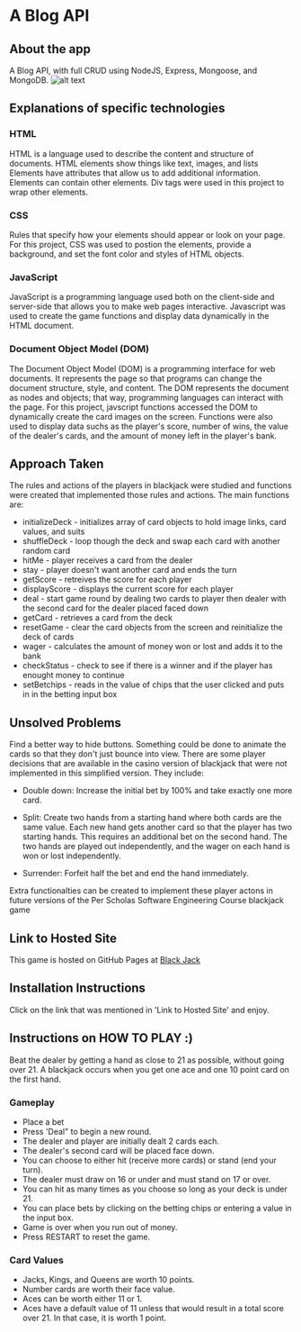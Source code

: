 #  A Blog API
## About the app
A Blog API, with full CRUD using NodeJS, Express, Mongoose, and MongoDB.
![alt text](https://jmui-blog.herokuapp.com/  "Blog Api link")
 

## Explanations of specific technologies 
### HTML 
HTML is a language used to describe the content and structure of documents. HTML elements show things like text, images, and lists
Elements have attributes that allow us to add additional information.  Elements can contain other elements.  Div tags were used in this project to wrap other elements.

### CSS
Rules that specify how your elements should appear or look on your page.
For this project, CSS was used to postion the elements, provide a background, and set the font color and styles of HTML objects.
 
### JavaScript 
JavaScript is a programming language used both on the client-side and server-side that allows you to make web pages interactive.
Javascript was used to create the game functions and display data dynamically in the HTML document.

### Document Object Model (DOM)
The Document Object Model (DOM) is a programming interface for web documents. It represents the page so that programs can change the document structure, style, and content. The DOM represents the document as nodes and objects; that way, programming languages can interact with the page.
For this project, javscript functions accessed the DOM to dynamically create the card images on the screen.
Functions were also used to display data suchs as the player's score, number of wins, the value of the dealer's cards, and the amount of money left in the player's bank.

## Approach Taken
The rules and actions of the players in blackjack were studied and functions were created that implemented those rules and actions.
The main functions are:
*   initializeDeck  - initializes array of card objects to hold image links, card values, and suits
*   shuffleDeck     - loop though the deck and swap each card with another random card
*   hitMe           - player receives a card from the dealer
*   stay            - player doesn't want another card and ends the turn
*   getScore        - retreives the score for each player
*   displayScore    - displays the current score for each player
*   deal            - start game round by dealing two cards to player then dealer with the second card for the dealer placed faced down
*   getCard         - retrieves a card from the deck
*   resetGame       - clear the card objects from the screen and reinitialize the deck of cards
*   wager           - calculates the amount of money won or lost and adds it to the bank
*   checkStatus     - check to see if there is a winner and if the player has enought money to continue
*   setBetchips     - reads in the value of chips that the user clicked and puts in in the betting input box

## Unsolved Problems
Find a better way to hide buttons.
Something could be done to animate the cards so that they don't just bounce into view.
There are some player decisions that are available in the casino version of blackjack that were not implemented in this simplified version.
They include:
*  Double down: Increase the initial bet by 100% and take exactly one more card. 

* Split: Create two hands from a starting hand where both cards are the same value. Each new hand gets another card so that the player has two starting hands. This requires an additional bet on the second hand. The two hands are played out independently, and the wager on each hand is won or lost independently. 

* Surrender: Forfeit half the bet and end the hand immediately. 

Extra functionalties can be created to implement these player actons in future versions of the Per Scholas Software Engineering Course blackjack game 

## Link to Hosted Site
 This game is hosted on GitHub Pages at [Black Jack](https://jsnmui.github.io/blackjackthegame/ "Black Jack Game")

## Installation Instructions
Click on the link that was mentioned in 'Link to Hosted Site' and enjoy.

## Instructions on HOW TO PLAY :)

 Beat the dealer by getting a hand as close to 21 as possible, without going over 21. A blackjack occurs when you get one ace and one 10 point card on the first hand.

### Gameplay
* Place a bet
* Press 'Deal" to begin a new round.
* The dealer and player are initially dealt 2 cards each.
* The dealer's second card will be placed face down.
* You can choose to either hit (receive more cards) or stand (end your turn).
* The dealer must draw on 16 or under and must stand on 17 or over.
* You can hit as many times as you choose so long as your deck is under 21.
* You can place bets by clicking on the betting chips or entering a value in the input box.
* Game is over when you run out of money.
* Press RESTART to reset the game.
### Card Values

* Jacks, Kings, and Queens are worth 10 points.
* Number cards are worth their face value.
* Aces can be worth either 11 or 1.
* Aces have a default value of 11 unless that would result in a total score over 21. In that case, it is worth 1 point.

